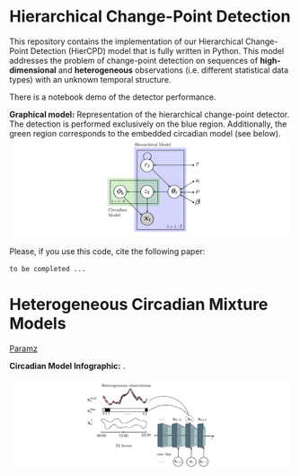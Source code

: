 # Hierarchical Change-Point Detection

This repository contains the implementation of our Hierarchical Change-Point Detection (HierCPD) model that is fully written in Python. This model addresses the problem of change-point detection on sequences of **high-dimensional** and **heterogeneous** observations (i.e. different statistical data types) with an unknown temporal structure.


There is a notebook demo of the detector performance.

**Graphical model:** Representation of the hierarchical change-point detector. The detection is performed exclusively on the blue region. Additionally, the green region corresponds to the embedded circadian model (see below).
![graphical_model](tmp/graphical_model.png)

Please, if you use this code, cite the following paper:
```
to be completed ...
```

# Heterogeneous Circadian Mixture Models

[Paramz](https://github.com/sods/paramz)

**Circadian Model Infographic:** .

![infographic](tmp/infographic.png)

